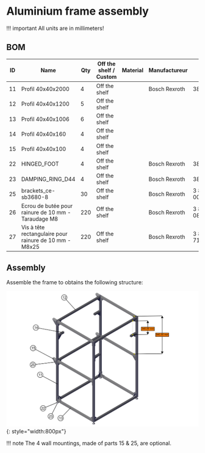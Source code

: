 # Aluminium frame assembly


!!! important
        All units are in millimeters!

## BOM

| ID | Name                                                   | Qty | Off the shelf / Custom | Material | Manufactureur | Serial number   | Link                                                                                                                                                                                                                                                                             |
|----|--------------------------------------------------------|-----|------------------------|----------|---------------|-----------------|----------------------------------------------------------------------------------------------------------------------------------------------------------------------------------------------------------------------------------------------------------------------------------|
| 11 | Profil 40x40x2000                                      | 4   | Off the shelf          |          | Bosch Rexroth | 3842993120      | [rs-online.com](https://fr.rs-online.com/web/p/tubes-et-profiles-de-structures/4597205)                                                                                                                                                                                          |
| 12 | Profil 40x40x1200                                      | 5   | Off the shelf          |          |               |                 |                                                                                                                                                                                                                                                                                  |
| 13 | Profil 40x40x1006                                      | 6   | Off the shelf          |          |               |                 |                                                                                                                                                                                                                                                                                  |
| 14 | Profil 40x40x160                                       | 4   | Off the shelf          |          |               |                 |                                                                                                                                                                                                                                                                                  |
| 15 | Profil 40x40x100                                       | 4   | Off the shelf          |          |               |                 |                                                                                                                                                                                                                                                                                  |
| 22 | HINGED_FOOT                                            | 4   | Off the shelf          |          | Bosch Rexroth | 3842352061      | [rs-online.com](https://fr.rs-online.com/web/p/pieds-roulettes-et-brides-de-fixation/3902252)                                                                                                                                                                                    |
| 23 | DAMPING_RING_D44                                       | 4   | Off the shelf          |          | Bosch Rexroth | 3842521817      | [rs-online.com](https://fr.rs-online.com/web/p/supports-antivibratoires/0499245)                                                                                                                                                                                                 |
| 25 | brackets_ce-sb3680-8                                   | 30  | Off the shelf          |          | Bosch Rexroth | 3 842 529 005   | [faure-technologies.com](https://shop.faure-technologies.com/fr/3-842-529-005-equerre-de-fixation-nue-en-40x80-mm-pour-rainure-de-10-mm)                                                                                                                                         |
| 26 | Ecrou de butée pour rainure de 10 mm - Taraudage M8    | 220 | Off the shelf          |          | Bosch Rexroth | 3 842 345 081   | [faure-technologies.com](https://shop.faure-technologies.com/fr/3-842-345-081-ecrou-de-butee-pour-rainure-de-10-mm-taraudage-m8)                                                                                                                                                 |
| 27 | Vis à tête rectangulaire pour rainure de 10 mm - M8x25 | 220 | Off the shelf          |          | Bosch Rexroth | 3 842 528 718   | [faure-technologies.com](https://shop.faure-technologies.com/fr/3-842-528-718-vis-a-tete-rectangulaire-pour-rainure-de-10-mm-m8x25)                                                                                                                                              |

## Assembly

Assemble the frame to obtains the following structure:

![Isometric wiew of the v3 aluminium frame](../../assets/images/plant_imager_v3/enclosure/Plant-imager_Box_frame.jpg "Aluminium frame v3"){: style="width:800px"}

!!! note
   The 4 wall mountings, made of parts 15 & 25, are optional.